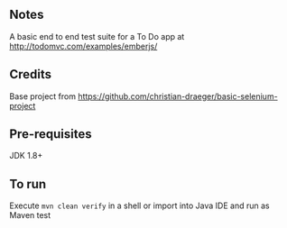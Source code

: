 ## Notes
A basic end to end test suite for a To Do app at http://todomvc.com/examples/emberjs/

## Credits
Base project from https://github.com/christian-draeger/basic-selenium-project

## Pre-requisites
JDK 1.8+

## To run
Execute ```mvn clean verify``` in a shell or import into Java IDE and run as Maven test
